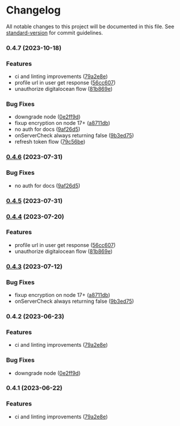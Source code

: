 # Changelog

All notable changes to this project will be documented in this file. See [standard-version](https://github.com/conventional-changelog/standard-version) for commit guidelines.

### 0.4.7 (2023-10-18)


### Features

* ci and linting improvements ([79a2e8e](https://github.com/Foundry-Metalworks/metalworks-orchestrator/commit/79a2e8e7457c2e08a0b0548b4480249d63ea6d4d))
* profile url in user get response ([56cc607](https://github.com/Foundry-Metalworks/metalworks-orchestrator/commit/56cc607642f813bcb089419549cbcd9256e2e3ce))
* unauthorize digitalocean flow ([81b869e](https://github.com/Foundry-Metalworks/metalworks-orchestrator/commit/81b869e6f63705698af0c7e3addccdc4b5294449))


### Bug Fixes

* downgrade node ([0e2ff9d](https://github.com/Foundry-Metalworks/metalworks-orchestrator/commit/0e2ff9dd4ee050ace47b2d4d72126ce985582dcc))
* fixup encryption on node 17+ ([a8711db](https://github.com/Foundry-Metalworks/metalworks-orchestrator/commit/a8711db3519a9b892b35c91c3b7a008adb87033f))
* no auth for docs ([9af26d5](https://github.com/Foundry-Metalworks/metalworks-orchestrator/commit/9af26d5a7abc7d0770f62f1f223b6ad7fa7a6ded))
* onServerCheck always returning false ([9b3ed75](https://github.com/Foundry-Metalworks/metalworks-orchestrator/commit/9b3ed755fd123e9656d998483b5ad14634498550))
* refresh token flow ([79c56be](https://github.com/Foundry-Metalworks/metalworks-orchestrator/commit/79c56be2ef58c00b6e646f056e5242d0f0b7583d))

### [0.4.6](https://github.com/Foundry-Metalworks/metalworks-orchestrator/compare/v0.4.5...v0.4.6) (2023-07-31)


### Bug Fixes

* no auth for docs ([9af26d5](https://github.com/Foundry-Metalworks/metalworks-orchestrator/commit/9af26d5a7abc7d0770f62f1f223b6ad7fa7a6ded))

### [0.4.5](https://github.com/Foundry-Metalworks/metalworks-orchestrator/compare/v0.4.4...v0.4.5) (2023-07-31)

### [0.4.4](https://github.com/Foundry-Metalworks/metalworks-orchestrator/compare/v0.4.3...v0.4.4) (2023-07-20)


### Features

* profile url in user get response ([56cc607](https://github.com/Foundry-Metalworks/metalworks-orchestrator/commit/56cc607642f813bcb089419549cbcd9256e2e3ce))
* unauthorize digitalocean flow ([81b869e](https://github.com/Foundry-Metalworks/metalworks-orchestrator/commit/81b869e6f63705698af0c7e3addccdc4b5294449))

### [0.4.3](https://github.com/Foundry-Metalworks/metalworks-orchestrator/compare/v0.4.2...v0.4.3) (2023-07-12)


### Bug Fixes

* fixup encryption on node 17+ ([a8711db](https://github.com/Foundry-Metalworks/metalworks-orchestrator/commit/a8711db3519a9b892b35c91c3b7a008adb87033f))
* onServerCheck always returning false ([9b3ed75](https://github.com/Foundry-Metalworks/metalworks-orchestrator/commit/9b3ed755fd123e9656d998483b5ad14634498550))

### 0.4.2 (2023-06-23)


### Features

* ci and linting improvements ([79a2e8e](https://github.com/Foundry-Metalworks/metalworks-orchestrator/commit/79a2e8e7457c2e08a0b0548b4480249d63ea6d4d))


### Bug Fixes

* downgrade node ([0e2ff9d](https://github.com/Foundry-Metalworks/metalworks-orchestrator/commit/0e2ff9dd4ee050ace47b2d4d72126ce985582dcc))

### 0.4.1 (2023-06-22)


### Features

* ci and linting improvements ([79a2e8e](https://github.com/Foundry-Metalworks/metalworks-orchestrator/commit/79a2e8e7457c2e08a0b0548b4480249d63ea6d4d))
